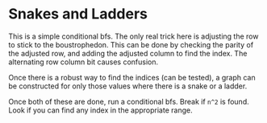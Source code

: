 # Snakes and Ladders

This is a simple conditional bfs. The only real trick here is adjusting the row to stick to the boustrophedon. This can be done by checking the parity of the adjusted row, and adding the adjusted column to find the index. The alternating row column bit causes confusion.

Once there is a robust way to find the indices (can be tested), a graph can be constructed for only those values where there is a snake or a ladder.

Once both of these are done, run a conditional bfs. Break if `n^2` is found. Look if you can find any index in the appropriate range.
